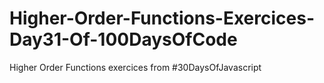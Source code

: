 # Higher-Order-Functions-Exercices-Day31-Of-100DaysOfCode
Higher Order Functions exercices from #30DaysOfJavascript
